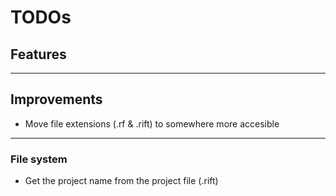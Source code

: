 # TODOs

## Features

---

## Improvements
  - Move file extensions (.rf & .rift) to somewhere more accesible

---

### File system
  - Get the project name from the project file (.rift)
